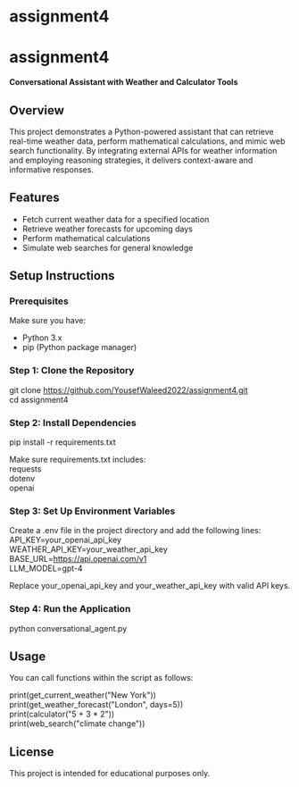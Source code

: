 # assignment4  
# assignment4  
**Conversational Assistant with Weather and Calculator Tools**

## Overview  
This project demonstrates a Python-powered assistant that can retrieve real-time weather data, perform mathematical calculations, and mimic web search functionality. By integrating external APIs for weather information and employing reasoning strategies, it delivers context-aware and informative responses.

## Features  
- Fetch current weather data for a specified location  
- Retrieve weather forecasts for upcoming days  
- Perform mathematical calculations  
- Simulate web searches for general knowledge  

## Setup Instructions  

### Prerequisites  
Make sure you have:  
- Python 3.x  
- pip (Python package manager)

### Step 1: Clone the Repository  
git clone https://github.com/YousefWaleed2022/assignment4.git  
cd assignment4  

### Step 2: Install Dependencies  
pip install -r requirements.txt  

Make sure requirements.txt includes:  
requests  
dotenv  
openai  

### Step 3: Set Up Environment Variables  
Create a .env file in the project directory and add the following lines:  
API_KEY=your_openai_api_key  
WEATHER_API_KEY=your_weather_api_key  
BASE_URL=https://api.openai.com/v1  
LLM_MODEL=gpt-4  

Replace your_openai_api_key and your_weather_api_key with valid API keys.

### Step 4: Run the Application  
python conversational_agent.py  

## Usage  
You can call functions within the script as follows:  

print(get_current_weather("New York"))  
print(get_weather_forecast("London", days=5))  
print(calculator("5 + 3 * 2"))  
print(web_search("climate change"))  

## License  
This project is intended for educational purposes only.
